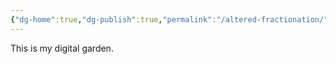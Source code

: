 ```yaml
---
{"dg-home":true,"dg-publish":true,"permalink":"/altered-fractionation/","tags":"gardenEntry"}
---
```


This is my digital garden.